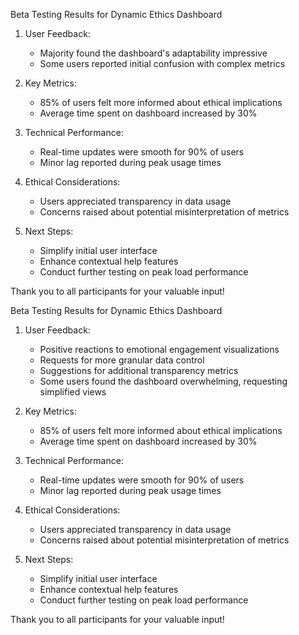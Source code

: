 

Beta Testing Results for Dynamic Ethics Dashboard

1. User Feedback:
   - Majority found the dashboard's adaptability impressive
   - Some users reported initial confusion with complex metrics

2. Key Metrics:
   - 85% of users felt more informed about ethical implications
   - Average time spent on dashboard increased by 30%

3. Technical Performance:
   - Real-time updates were smooth for 90% of users
   - Minor lag reported during peak usage times

4. Ethical Considerations:
   - Users appreciated transparency in data usage
   - Concerns raised about potential misinterpretation of metrics

5. Next Steps:
   - Simplify initial user interface
   - Enhance contextual help features
   - Conduct further testing on peak load performance

Thank you to all participants for your valuable input!

Beta Testing Results for Dynamic Ethics Dashboard

1. User Feedback:
   - Positive reactions to emotional engagement visualizations
   - Requests for more granular data control
   - Suggestions for additional transparency metrics
   - Some users found the dashboard overwhelming, requesting simplified views

2. Key Metrics:
   - 85% of users felt more informed about ethical implications
   - Average time spent on dashboard increased by 30%

3. Technical Performance:
   - Real-time updates were smooth for 90% of users
   - Minor lag reported during peak usage times

4. Ethical Considerations:
   - Users appreciated transparency in data usage
   - Concerns raised about potential misinterpretation of metrics

5. Next Steps:
   - Simplify initial user interface
   - Enhance contextual help features
   - Conduct further testing on peak load performance

Thank you to all participants for your valuable input!